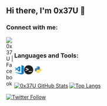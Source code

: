 ## Hi there, I'm 0x37U 👋
### Connect with me:
[<img align="left" alt="0x37U | Facebook" width="22px" src="https://cdn.jsdelivr.net/npm/simple-icons@v3/icons/facebook.svg" />][facebook]
<br/>
### Languages and Tools:
<img align="left" alt="Visual Studio Code" width="26px" src="https://raw.githubusercontent.com/github/explore/80688e429a7d4ef2fca1e82350fe8e3517d3494d/topics/visual-studio-code/visual-studio-code.png" />
<img align="left" alt="Terminal" width="26px" src="https://raw.githubusercontent.com/github/explore/80688e429a7d4ef2fca1e82350fe8e3517d3494d/topics/terminal/terminal.png" />
<img align="left" alt="Python" width="26px" src="https://raw.githubusercontent.com/github/explore/80688e429a7d4ef2fca1e82350fe8e3517d3494d/topics/python/python.png" />
<br/>
<br/>

[![0x37U GitHub Stats](https://github-readme-stats.vercel.app/api?username=0x37U&show_icons=true&hide_title=true&theme=dark)](https://github.com/0x37U)
[![Top Langs](https://github-readme-stats.vercel.app/api/top-langs/?username=0x37U&layout=compact&theme=dark)](https://github.com/0x37U)

[![Twitter Follow](https://img.shields.io/twitter/follow/Amr.v7?color=1DA1F0&logo=facebook&style=for-the-badge)](https://www.facebook.com/Amr.v7)

[facebook]: https://www.facebook.com/Amr.v7
